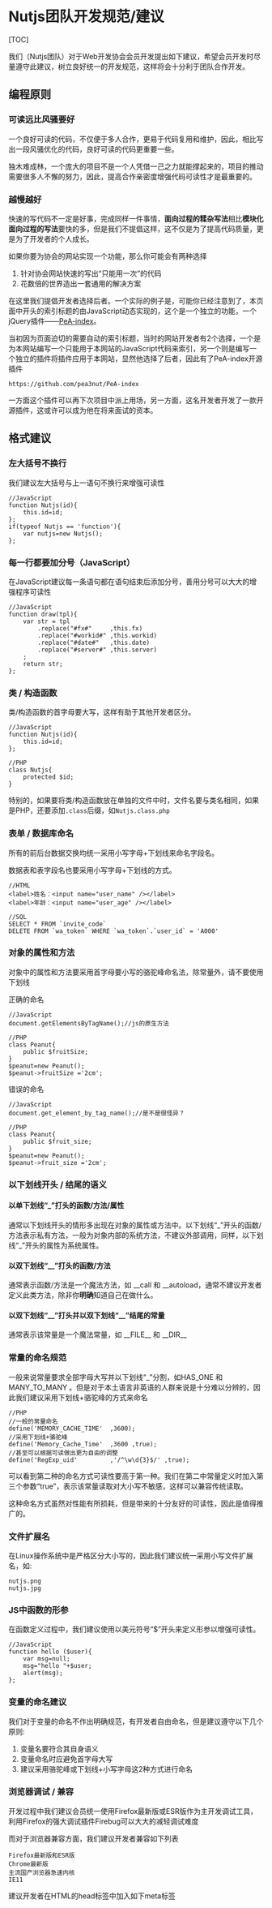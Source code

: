# Nutjs团队开发规范/建议

[TOC]

我们（Nutjs团队）对于Web开发协会会员开发提出如下建议，希望会员开发时尽量遵守此建议，树立良好统一的开发规范，这样将会十分利于团队合作开发。

## 编程原则

### 可读远比风骚要好

一个良好可读的代码，不仅便于多人合作，更易于代码复用和维护，因此，相比写出一段风骚优化的代码，良好可读的代码更重要一些。

独木难成林，一个庞大的项目不是一个人凭借一己之力就能撑起来的，项目的推动需要很多人不懈的努力，因此，提高合作亲密度增强代码可读性才是最重要的。

### 越慢越好

快速的写代码不一定是好事，完成同样一件事情，**面向过程的糅杂写法**相比**模块化面向过程的写法**要快的多，但是我们不提倡这样，这不仅是为了提高代码质量，更是为了开发者的个人成长。

如果你要为协会的网站实现一个功能，那么你可能会有两种选择

1. 针对协会网站快速的写出“只能用一次”的代码
2. 花数倍的世界造出一套通用的解决方案

在这里我们提倡开发者选择后者。一个实际的例子是，可能你已经注意到了，本页面中开头的索引标题的由JavaScript动态实现的，这个是一个独立的功能，一个jQuery插件——[PeA-index](https://github.com/pea3nut/PeA-index)。

当初因为页面迫切的需要自动的索引标题，当时的网站开发者有2个选择，一个是为本网站编写一个只能用于本网站的JavaScript代码来索引，另一个则是编写一个独立的插件将插件应用于本网站，显然他选择了后者，因此有了PeA-index开源插件

	https://github.com/pea3nut/PeA-index

一方面这个插件可以再下次项目中派上用场，另一方面，这名开发者开发了一款开源插件，这或许可以成为他在将来面试的资本。

## 格式建议

### 左大括号不换行

我们建议左大括号与上一语句不换行来增强可读性

    //JavaScript
    function Nutjs(id){
        this.id=id;
    };
    if(typeof Nutjs == 'function'){
        var nutjs=new Nutjs();
    };

### 每一行都要加分号（JavaScript）

在JavaScript建议每一条语句都在语句结束后添加分号，善用分号可以大大的增强程序可读性

    //JavaScript
    function draw(tpl){
        var str = tpl
            .replace("#fx#"     ,this.fx)
            .replace("#workid#" ,this.workid)
            .replace("#date#"   ,this.date)
            .replace("#server#" ,this.server)
        ;
        return str;
    };

### 类 / 构造函数

类/构造函数的首字母要大写，这样有助于其他开发者区分。

    //JavaScript
    function Nutjs(id){
        this.id=id;
    };

    //PHP
    class Nutjs{
        protected $id;
    }

特别的，如果要将类/构造函数放在单独的文件中时，文件名要与类名相同，如果是PHP，还要添加`.class`后缀，如`Nutjs.class.php`

### 表单 / 数据库命名

所有的前后台数据交换均统一采用小写字母+下划线来命名字段名。

数据表和表字段名也要采用小写字母+下划线的方式。

    //HTML
    <label>姓名：<input name="user_name" /></label>
    <label>年龄：<input name="user_age" /></label>

    //SQL
    SELECT * FROM `invite_code`
    DELETE FROM `wa_token` WHERE `wa_token`.`user_id` = 'A000'

### 对象的属性和方法

对象中的属性和方法要采用首字母要小写的骆驼峰命名法，除常量外，请不要使用下划线

正确的命名

    //JavaScript
    document.getElementsByTagName();//js的原生方法

    //PHP
    class Peanut{
        public $fruitSize;
    }
    $peanut=new Peanut();
    $peanut->fruitSize ='2cm';

错误的命名

    //JavaScript
    document.get_element_by_tag_name();//是不是很怪异？

    //PHP
    class Peanut{
        public $fruit_size;
    }
    $peanut=new Peanut();
    $peanut->fruit_size ='2cm';

### 以下划线开头 / 结尾的语义

#### 以单下划线“\_”打头的函数/方法/属性

通常以下划线开头的情形多出现在对象的属性或方法中。以下划线“\_”开头的函数/方法表示私有方法，一般为对象内部的系统方法，不建议外部调用，同样，以下划线“\_”开头的属性为系统属性。

#### 以双下划线“\_\_”打头的函数/方法

通常表示函数/方法是一个魔法方法，如 \_\_call 和 \_\_autoload，通常不建议开发者定义此类方法，除非你**明确**知道自己在做什么。

#### 以双下划线“\_\_”打头并以双下划线“\_\_”结尾的常量

通常表示该常量是一个魔法常量，如 \_\_FILE\_\_ 和 \_\_DIR\_\_

### 常量的命名规范

一般来说常量要求全部字母大写并以下划线“_”分割，如HAS_ONE 和 MANY_TO_MANY 。但是对于本土语言非英语的人群来说是十分难以分辨的，因此我们建议采用下划线+骆驼峰的方式来命名

    //PHP
    //一般的常量命名
    define('MEMORY_CACHE_TIME'  ,3600);
    //采用下划线+骆驼峰
    define('Memory_Cache_Time'  ,3600 ,true);
    //甚至可以根据可读做出更为自由的调整
    define('RegExp_uid'         ,'/^\w\d{3}$/' ,true);

可以看到第二种的命名方式可读性要高于第一种。我们在第二中常量定义时加入第三个参数“true”，表示该常量读取对大小写不敏感，这样可以兼容传统读取。

这种命名方式虽然对性能有所损耗，但是带来的十分友好的可读性，因此是值得推广的。

### 文件扩展名

在Linux操作系统中是严格区分大小写的，因此我们建议统一采用小写文件扩展名，如:

    nutjs.png
    nutjs.jpg

### JS中函数的形参

在函数定义过程中，我们建议使用以美元符号“$”开头来定义形参以增强可读性。

    //JavaScript
    function hello ($user){
        var msg=null;
        msg="hello "+$user;
        alert(msg);
    };

### 变量的命名建议

我们对于变量的命名不作出明确规范，有开发者自由命名，但是建议遵守以下几个原则:

1. 变量名要符合其自身语义
2. 变量命名时应避免首字母大写
3. 建议采用骆驼峰或下划线+小写字母这2种方式进行命名

### 浏览器调试 / 兼容

开发过程中我们建议会员统一使用Firefox最新版或ESR版作为主开发调试工具，利用Firefox的强大调试插件Firebug可以大大的减轻调试难度

而对于浏览器兼容方面，我们建议开发者兼容如下列表

    Firefox最新版和ESR版
    Chrome最新版
    主流国产浏览器急速内核
    IE11

建议开发者在HTML的head标签中加入如下meta标签

<!-- 让IE浏览器以edge引擎渲染 -->
<meta http-equiv="X-UA-Compatible" content="IE=edge" />
<!-- 让双核浏览器用webkit引擎渲染 -->
<meta name="renderer" content="webkit" />
